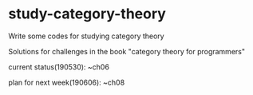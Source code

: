 # study-category-theory
Write some codes for studying category theory

Solutions for challenges in the book "category theory for programmers"

current status(190530): ~ch06

plan for next week(190606): ~ch08
